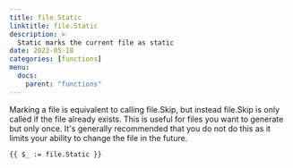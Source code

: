 ```yaml
---
title: file.Static
linktitle: file.Static
description: >
  Static marks the current file as static
date: 2022-05-18
categories: [functions]
menu:
  docs:
    parent: "functions"
---
```


Marking a file is equivalent to calling file\.Skip\, but instead file\.Skip is only called if the file already exists\. This is useful for files you want to generate but only once\. It's generally recommended that you do not do this as it limits your ability to change the file in the future\.

```go-text-template
{{ $_ := file.Static }}
```

